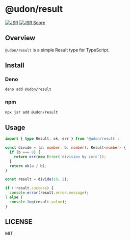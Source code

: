 # @udon/result

[![JSR](https://jsr.io/badges/@udon/result)](https://jsr.io/@udon/result)
[![JSR Score](https://jsr.io/badges/@udon/result/score)](https://jsr.io/@udon/result)

## Overview

`@udon/result` is a simple Result type for TypeScript.

## Install

### Deno

```sh
deno add @udon/result
```

### npm

```sh
npx jsr add @udon/result
```

## Usage

```typescript
import { type Result, ok, err } from '@udon/result';

const divide = (a: number, b: number): Result<number> {
  if (b === 0) {
    return err(new Error('division by zero'));
  }
  return ok(a / b);
}

const result = divide(10, 2);

if (!result.success) {
  console.error(result.error.message);
} else {
  console.log(result.value);
}
```

## LICENSE

MIT
